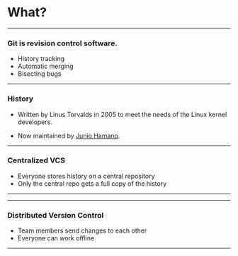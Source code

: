 <!-- .slide: data-background="img/background.svg" -->
# What?

---

### Git is revision control software.

- History tracking
- Automatic merging
- Bisecting bugs

---

### History

- Written by Linus Torvalds in 2005 to meet the needs of the Linux kernel developers.

- Now maintained by [Junio Hamano](http://git-blame.blogspot.com/).

---

### Centralized VCS

- Everyone stores history on a central repository
- Only the central repo gets a full copy of the history

---

<!-- .slide: data-background="img/centralized-vcs.svg" -->

---

### Distributed Version Control

- Team members send changes to each other
- Everyone can work offline

---

<!-- .slide: data-background="img/dvcs.svg" -->
